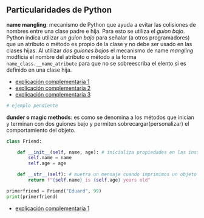 ## Particularidades de Python 

**name mangling**: mecanismo de Python que ayuda a evitar las colisiones de nombres entre una clase padre e hija. Para esto se utiliza el *guion bajo*. Python indica utilizar *un guion bajo* para señalar (a otros programadores) que un atributo o método es propio de la clase y no debe ser usado en las clases hijas. Al utilizar  *dos guiones bajos* el mecanismo de name *mangling* modficia el nombre del atributo o método a la forma `name_class.__name_atribute` para que no se sobreescriba el elento si es definido en una clase hija.

  - [explicación complementaria 1](https://www.youtube.com/watch?v=ALZmCy2u0jQ)
  - [explicación complementaria 2](https://www.geeksforgeeks.org/name-mangling-in-python/)
  - [explicación complementaria 3](https://medium.com/analytics-vidhya/python-name-mangling-and-how-to-use-underscores-e67b529f744f) 

```python
# ejemplo pendiente
```

**dunder o magic methods**: es como se denomina a los métodos que inician y terminan con dos guiones bajo y permiten sobrecargar(personalizar) el comportamiento del objeto.

```python
class Friend:

    def __init__(self, name, age): # inicializa propiedades en las instancias de la clase
        self.name = name
        self.age = age

    def __str__(self): # muetra un mensaje cuando imprimimos un objeto de la clase de forma directa
        return f"{self.name} is {self.age} years old"

primerfriend = Friend("Eduard", 99)
print(primerfriend)
```

  - [explicación complementaria 1](https://www.geeksforgeeks.org/dunder-magic-methods-python/)


